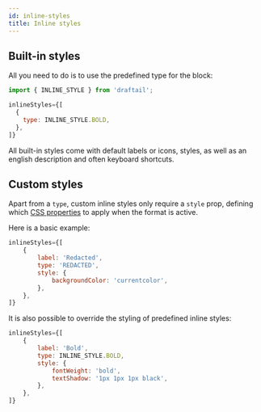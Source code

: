 ```yaml
---
id: inline-styles
title: Inline styles
---
```


## Built-in styles

All you need to do is to use the predefined type for the block:

```jsx
import { INLINE_STYLE } from 'draftail';

inlineStyles={[
  {
    type: INLINE_STYLE.BOLD,
  },
]}
```

All built-in styles come with default labels or icons, styles, as well as an english description and often keyboard shortcuts.

## Custom styles

Apart from a `type`, custom inline styles only require a `style` prop, defining which [CSS properties](https://developer.mozilla.org/en-US/docs/Web/CSS/CSS_Properties_Reference) to apply when the format is active.

Here is a basic example:

```jsx
inlineStyles={[
    {
        label: 'Redacted',
        type: 'REDACTED',
        style: {
            backgroundColor: 'currentcolor',
        },
    },
]}
```

It is also possible to override the styling of predefined inline styles:

```jsx
inlineStyles={[
    {
        label: 'Bold',
        type: INLINE_STYLE.BOLD,
        style: {
            fontWeight: 'bold',
            textShadow: '1px 1px 1px black',
        },
    },
]}
```
